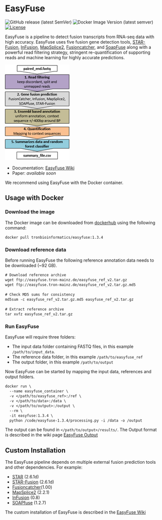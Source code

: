 # EasyFuse 

![GitHub release (latest SemVer)](https://img.shields.io/github/v/release/tron-bioinformatics/EasyFuse)
![Docker Image Version (latest semver)](https://img.shields.io/docker/v/tronbioinformatics/easyfuse?label=docker)
[![License](https://img.shields.io/badge/license-GPLv3-green)](https://opensource.org/licenses/GPL-3.0)

EasyFuse is a pipeline to detect fusion transcripts from RNA-seq data with high accuracy.
EasyFuse uses five fusion gene detection tools, [STAR-Fusion](https://github.com/STAR-Fusion/STAR-Fusion/wiki), [InFusion](https://bitbucket.org/kokonech/infusion/src/master/), [MapSplice2](http://www.netlab.uky.edu/p/bioinfo/MapSplice2), [Fusioncatcher](https://github.com/ndaniel/fusioncatcher), and [SoapFuse](https://sourceforge.net/p/soapfuse/wiki/Home/) along with a powerful read filtering strategy, stringent re-quantification of supporting reads and machine learning for highly accurate predictions.

![](img/easyfuse_workflow.png)

- Documentation: [EasyFuse Wiki](https://github.com/TRON-Bioinformatics/EasyFuse/wiki)
- Paper: *available soon*

We recommend using EasyFuse with the Docker container.

## Usage with Docker

### Download the image

The Docker image can be downloaded from [dockerhub](https://hub.docker.com/r/tronbioinformatics/easyfuse) using the following command:

```
docker pull tronbioinformatics/easyfuse:1.3.4
```

### Download reference data

Before running EasyFuse the following reference annotation data needs to be downloaded (~92 GB).

```
# Download reference archive
wget ftp://easyfuse.tron-mainz.de/easyfuse_ref_v2.tar.gz
wget ftp://easyfuse.tron-mainz.de/easyfuse_ref_v2.tar.gz.md5

# Check MD5 sums for consistency
md5sum -c easyfuse_ref_v2.tar.gz.md5 easyfuse_ref_v2.tar.gz

# Extract reference archive
tar xvfz easyfuse_ref_v2.tar.gz
```

### Run EasyFuse

EasyFuse will require three folders:
* The input data folder containing FASTQ files, in this example `/path/to/input_data`.
* The reference data folder, in this example `/path/to/easyfuse_ref`
* The output folder, in this example `/path/to/output`

Now EasyFuse can be started by mapping the input data, references and output folders.

```
docker run \
  --name easyfuse_container \
  -v </path/to/easyfuse_ref>:/ref \
  -v </path/to/data>:/data \
  -v </path/to/output>:/output \
  --rm \
  -it easyfuse:1.3.4 \
  python /code/easyfuse-1.3.4/processing.py -i /data -o /output
```


The output can be found in `</path/to/output>/results/`. The Output format is described in the wiki page [EasyFuse Output](https://github.com/TRON-Bioinformatics/EasyFuse/wiki/EasyFuse-Output)

## Custom Installation

The EasyFuse pipeline depends on multiple external fusion prediction tools and other dependencies. For example:

  - [STAR](https://github.com/alexdobin/STAR) (2.6.1d) 
  - [STAR-Fusion](https://github.com/STAR-Fusion/STAR-Fusion/wiki) (2.6.1d) 
  - [Fusioncatcher](https://github.com/ndaniel/fusioncatcher)(1.00)
  - [MapSplice2](https://github.com/davidroberson/MapSplice2) (2.2.1)
  - [InFusion](https://bitbucket.org/kokonech/infusion/src/master/) (0.8)
  - [SOAPfuse](https://sourceforge.net/projects/soapfuse/) (1.2.7) 
  
The custom installation of EasyFuse is described in the [EasyFuse Wiki](https://github.com/TRON-Bioinformatics/EasyFuse/wiki/Installing-EasyFuse)

